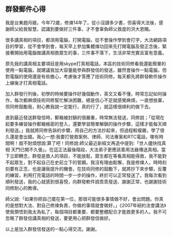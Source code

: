 ## 群發郵件心得
我是台東趙月娥，今年72歲，修煉14年了。從小沒讀多少書，但喜得大法後，感謝師父給我智慧，認識到要做好三件事，才不會辜負師父救度的洪大恩賜。

很多講真相的項目，都須用電腦，打開電腦，從不會操作學到會打字，大法網路項目的學習，從不會學到會，每天早上參加集體煉功回來先打開電腦及發正念後，緊接著開始用電腦做講真相救眾生的事，三件事不落下，生活非常充實且富有意義。

原先我的講真相主要項目是用skype打真相電話，本區的技術同修看我還能簡單的使用一點電腦，就建議我加大容量能參與群發信的發送，雖然會操作一點電腦，但對電腦的使用還是有些擔心，考慮後才答應了技術同修。每天都先將群發軟件操作上線後才打真相電話。
    
加入群發行列後，初學的時候要操作好幾個動作，英文又看不懂，時常忘記如何操作，每次都麻煩技術同修幫忙解決困難，總是信心不足就感覺麻煩，一直想放棄，但同修鼓勵我，耐心教我說一定能行，真的行了，就這樣很順利的做下去。
    
直到最近發送群發信時，郵箱被封鎖的很嚴重，時常無法發送，同修說；「從現在起要多練習操作郵箱帳密的登入，還要學習簡單解鎖的操作步驟，這樣才能每天順利發送。」我就將同修告訴的步驟，用自己的方法抄起來，但過程較複雜，學了很久還是會出錯。我心一想:我要打營救案例、律師、司法專案和RTC電話，哪有時間啊！就不耐煩想說:算了吧！同修說:師父最近新經文再造中提到:「世人儘快找真相 天門已開不久張」。在這正法最後階段，大法弟子更應該善用法器傳送真相。當下立即轉念，群發是救人的項目，不能放鬆，眾生都在等看真相能得救，我不能對不起眾生，對不起自己在史前立下的誓願。我沒有理由鬆懈，我是修煉人，時時刻刻要有正念，也是讓我提升的機會。在技術同修的鼓勵下，就將抄下來步驟，反覆的練習，利用打完電話的時間一步一步的操作，終於可以正常發送了。我每次看到順利發送，我的心就感到很喜悅，向群發軟件說乖乖發送、謝謝正常，也謝謝技術同修耐心的教導。
    
師父說:「如果你把自己擺在第一位，那很可能很多事情做不好，會出問題。你真的是想對大法、對自己修煉負責，你做的事情就會做好。」《2007年紐約法會講法》使我領悟到我太為私了，每個項目都重要、都要整體配合才能救更多的人。我不可忽略了群發信講真相的發送，要更用心把群發信做好。

以上是加入群發信發送的一點心得交流。謝謝。
